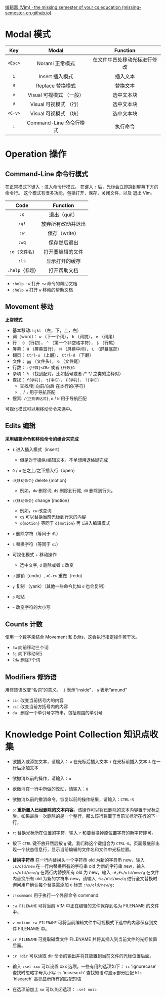 [编辑器 (Vim) · the missing semester of your cs education (missing-semester-cn.github.io)](https://missing-semester-cn.github.io/2020/editors/)
# Modal 模式

|   Key   |       Modal        |    Function    |
| :-----: | :----------------: | :------------: |
| `<Esc>` |    Noraml 正常模式     | 在文件中四处移动光标进行修改 |
|   `i`   |    Insert 插入模式     |      插入文本      |
|   `R`   |    Replace 替换模式    |      替换文本      |
|   `v`   |  Visual 可视模式 （一般）  |     选中文本块      |
|   `V`   |  Visual 可视模式 （行）   |     选中文本块      |
| `<C-v>` |  Visual 可视模式 （块）   |     选中文本块      |
|   `:`   | Command-Line 命令行模式 |      执行命令      |
# Operation 操作
## Command-Line 命令行模式
在正常模式下键入 `:` 进入命令行模式。 在键入 `:` 后，光标会立即跳到屏幕下方的命令行。 这个模式有很多功能，包括打开，保存，关闭文件，以及 退出 Vim。

|     Code     | Function  |
| :----------: | :-------: |
|     `:q`     | 退出（quit）  |
|    `:q!`     | 放弃所有改动并退出 |
|     `:w`     | 保存（write） |
|    `:wq`     |  保存然后退出   |
|  `:e {文件名}`  | 打开要编辑的文件  |
|    `:ls`     |  显示打开的缓存  |
| `:help {标题}` |  打开帮助文档   |

- `:help :w` 打开 `:w` 命令的帮助文档
- `:help w` 打开 `w` 移动的帮助文档

## Movement 移动
**正常模式**
- 基本移动: `hjkl` （左，下，上，右）
- 词（word）： `w` （下一个词）， `b` （词初）， `e` （词尾）
- 行： `0` （行初）， `^` （第一个非空格字符）， `$` （行尾）
- 屏幕： `H` （屏幕首行）， `M` （屏幕中间）， `L` （屏幕底部）
- 翻页： `Ctrl-u` （上翻）， `Ctrl-d` （下翻）
- 文件： `gg` （文件头）， `G` （文件尾）
- 行数： `:{行数}<CR>` 或者 `{行数}G`
- 杂项： `%` （找到配对，比如括号或者 /* \*/ 之类的注释对）
- 查找： `f{字符}`， `t{字符}`， `F{字符}`， `T{字符}`
    - 查找/到 向前/向后 在本行的{字符}
    - `,` / `;` 用于导航匹配
- 搜索: `/{正则表达式}`, `n` / `N` 用于导航匹配

可视化模式可以用移动命令来选中。

## Edits 编辑
**采用编辑命令和移动命令的组合来完成**
- `i` 进入插入模式（insert）
    - 但是对于操纵/编辑文本，不单想用退格键完成

- `O` / `o` 在之上/之下插入行（open）
- `d{移动命令}` delete {motion}
    - 例如，`dw` 删除词, `d$` 删除到行尾, `d0` 删除到行头。
- `c{移动命令}` change {motion}
    - 例如，`cw` 改变词
    - `c$` 可以替换当前光标到行末的内容
    - `c{motion}` 等同于 `d{motion}` 再 `i`进入编辑模式
- `x` 删除字符（等同于 `dl`）
- `s` 替换字符（等同于 `xi`）

- 可视化模式 + 移动操作
    - 选中文字, `d` 删除或者 `c` 改变

- `u` 撤销（undo）, `<C-r>` 重做（redo）
- `y` 复制 （yank）（其他一些命令比如 `d` 也会复制）
- `p` 粘贴
- `~` 改变字符的大小写

## Counts 计数
使用一个数字来结合 Movement 和 Edits，这会执行指定操作若干次。
- `3w` 向前移动三个词
- `5j` 向下移动5行
- `7dw` 删除7个词

## Modifiers 修饰语
用修饰语改变“名词”的意义。
 `i` 表示“inside”， `a` 表示“around”
- `ci(` 改变当前括号内的内容
- `ci[` 改变当前方括号内的内容
- `da'` 删除一个单引号字符串，包括周围的单引号

# Knowledge Point Collection 知识点收集
+ 欲插入或添加文本，请输入：
  `a`   在光标后插入文本
  `i`   在光标前插入文本
  `A`   在一行后添加文本

+ 欲撤消以前的操作，请输入：`u`
+ 欲撤消在一行中所做的改动，请输入：`U`
+ 欲撤消以前的撤消命令，恢复以前的操作结果，请输入：`CTRL-R`

+ `p`: **重新置入已经删除的文本内容**。该操作可以将已删除的文本内容置于光标之后。如果最后一次删除的是一个整行，那么该行将置于当前光标所在行的下一行。

+ `r`: 替换光标所在位置的字符，输入 ` r ` 和要替换掉原位置字符的新字符即可。

+ 按下 `CTRL` 键不放开然后按 `g` 键。我们称这个键组合为 `CTRL-G`。页面最底部出现一个状态信息行，显示当前编辑的文件名和文件中光标位置。

+ **替换字符串**
  在一行内替换头一个字符串 old 为新的字符串 new，输入  `:s/old/new`
  在一行内替换所有的字符串 old 为新的字符串 new，输入  `:s/old/new/g`
  在两行内替换所有 old 为 new，输入  `:#,#s/old/new/g`
  在文件内替换所有 old 为新的字符串 new，请输入  `:%s/old/new/g`
  进行全文替换时询问用户确认每个替换需添加 c 标志     `:%s/old/new/gc`

+ `:!command` 用于执行一个外部命令 command
+ `:w FILENAME`  可将当前 VIM 中正在编辑的文件保存到名为 FILENAME 的文件中。
+ `v motion :w FILENAME` 可将当前编辑文件中可视模式下选中的内容保存到文件 FILENAME 中。
+ `:r FILENAME` 可提取磁盘文件 FILENAME 并将其插入到当前文件的光标位置后面。
+ `:r !dir` 可以读取 dir 命令的输出并将其放置到当前文件的光标位置后面。

+ 输入 `:set xxx` 可以设置 xxx 选项。一些有用的选项如下：
  `ic` 'ignorecase'       查找时忽略字母大小写
  `is` 'incsearch'        查找短语时显示部分匹配
  `hls` 'hlsearch'        高亮显示所有的匹配短语
+ 在选项前加上 `no` 可以关闭选项：  `:set noic`

